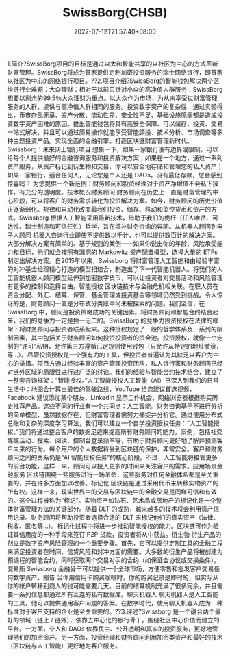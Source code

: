 ﻿---
weight: 
title: "SwissBorg(CHSB)"
description: "SwissBorg的目标是通过以太和智能共享的以社区为中心的方式革新财富管理"
date: 2022-07-12T21:57:40+08:00
lastmod: 2022-07-12T16:45:40+08:00
draft: false
authors: ["浮尘"]
featuredImage: "swissborgchsb.webp"
link: "https://swissborg.com/"
tags: ["数字代币","SwissBorg(CHSB)"]
categories: ["navigation"]
navigation: ["数字代币"]
lightgallery: true
toc: true
pinned: false
recommend: false
recommend1: false
---
1.简介?SwissBorg项目的目标是通过以太和智能共享的以社区为中心的方式革新财富管理。SwissBorg将成为首家提供定制加密投资服务的瑞士网络银行，即首家以社区为中心的网络银行项目。??2.项目介绍?SwissBorg的智能钱包解决两个区块链行业难题：大众理财：相对于以前只针对小众的高净值人群服务；SwissBorg想要以剩余的99.5％大众理财为重点。以大众作为市场，为从未享受过财富管理服务的人群，提供与高净值人群相同的服务。投资数字资产的复杂性：通过实验得出，币市杂乱无章、资产分散、流动性差、安全性不足、基础设施脆弱都是造成投资数字资产困难的原因。推出智能钱包将具有高安全保障、可以储存、投资、交易一站式解决，并且可以通过简易操作就能享受智能顾投、技术分析、市场调查等多种主题投资产品。实现全面的金融引擎。打造区块链财富管理新时代。Swissborg：未来网上银行项目
想象一下，如果一家银行没有边界或限制，可以给每个人提供最好的金融咨询服务和投资解决方案；如果在一个地方，通过一系列资产服务，从资产标记到衍生物和交易，你可以安全地存储和管理您的私人资产；如果一家银行，适合任何人，无论您是个人还是 DAOs，没有最低存款，您会感到惊喜吗？
为您提供一个新范例：财务顾问和投资经理对于资产净增值不会私下操作，有充分的透明度。技术概况财务顾问
财务顾问在历史上一直是财富管理的中心阶段，可以将客户的财务需求转化为投资解决方案。如今，财务顾问的历史价值正逐渐弱化。规律和自动化改变着我们投资、储存、移动和监控货币和资产的方式。Swissborg 根据人工智能采用最新技术，借助于我们的桅杆（任人唯贤、可达性、瑞士制造和可信任性）哲学，旨在填补财务咨询的异同。从机器人顾问到电子人顾问
机器人咨询行业即使不提供数以千计，也可以提供数百计的解决方案。大部分解决方案有简单的、基于规则的案例——如果你说出你的年龄、风险承受能力和目标，他们就会按照有漏洞的 Markowitz 资产配置模型，选择大量的 ETFs 制定出解决方案。自2015年以来，Swissborg 将财富管理人工智能和由经验丰富的对冲基金经理精心打造的模型相结合，制造出了下一代智能机器人。将我们的人工智能机器人顾问模型延伸到加密数字货币，可以让投资者对交易活动和风险管理有更多的控制和选择自由。智能授权
区块链技术与金融危机相关联。在职人员在资金分配、外汇、结算、保管、基金管理或投资基金等领域仍然受到挑战。令人惊讶的是，财务顾问一直是分布式分类账中尚未被探索的问题。我们坚信，在 SwissBorg 中，顾问是投资策略成功的关键因素。将财务顾问和智能合约结合起来，我们的竞争力一定是独一无二的。SwissBorg 的竞争力投资授权在法律的框架下将财务顾问与投资者联系起来。这种授权规定了一般的哲学体系及一系列的限制因素，其中包括关于财务顾问如何投资投资者的资金池。投资授权，就像一个定制的“许可”私钥，允许第三方遵循已定规则使用钱包（只允许从特定的地址撤资，等…）。尽管投资授权是一个强有力的工具，但投资者普遍认为其缺乏以客户为中心的举措。项目方通过经验丰富的资产管理投资团队，私人银行家和财务顾问已经对链外区域的局限性进行过广泛的讨论。我们的经验与智能合约技术结合，建立了一整套咨询框架：“智能授权。”人工智能授权人工智能（AI）已深入到我们的日常生活中：地图会计算出最佳的驾驶路线，YouTube 给您建议首选视频，Facebook 建议添加某个朋友，LinkedIn 显示工作机会，网络浏览器根据购买历史推荐产品。这些不同的行业有一个共同点：人工智能。财务咨询基于不进行分析的简单模型，虽然数据存在，但财富管理者需努力捕捉并分析它。通过使用分布式总账和复杂的深度学习算法，我们可以建立一个自学投资授权任务：“人工智能授权。”我们将通过整合客户的数据足迹来提高所有财务顾问的能力。案例，包括社交媒媒活动、搜索、阅读、控制台登录频率等，有助于财务顾问更好地了解并预测客户未来的行为。每个用户的个人数据将受到区块链的保护，非常安全。客户和财务顾问之间的关系仍是“AI 智能授权任务”的核心阶段。不过，人工智能将接管更多的前台功能，这样一来，顾问可以投入更多的时间来关注客户的需求。应用场景金融服务
区块链围绕一些服务进行一场革命，这些服务对任何金融体系都是至关重要的，并在许多方面加以改善。标记化
区块链是通过采用代币来转移实物资产的所有权。这样一来，现实世界中的交易与区块链中的金融交易是同样可信和有效的。这个过程被称为“标记”。实物资产如钻石、艺术品或房地产的标记化是一个整体财富管理方法的关键部分。随着 DLT 的成熟，越来越多的技术将会利用资产信用记录。财务顾问将帮助投资者选择合适的 DLT 来标记他们的真实资产（法律、税收、匿名等…）。标记化过程中将进一步推动智能授权的能力。区块链可作为验证其信用度的一种手段来签订 P2P 贷款，投资者将从中获益。衍生物
衍生产品的创立是数字资产风险管理的一个重要步骤。首先，它可以提供定制工具的金融工程来满足投资者在时间、信贷风险和对冲方面的需要。大多数的衍生产品将被创建为预编程的智能合约，同时获取两个交易对手的合约（如保证金协议或交换条件）。交易所
Swissborg 金融骨干可以提供一个全球市场，方便零售和批发客户交易任何数字资产。报告
当你用信用卡购买咖啡时，你的购买记录是即时的，但实际从你的帐户转移到商人的钱可能需要几天。目前的结算机制充满了很多冗余，并且需要一系列信息都通过所有互连的私有数据库。聊天机器人
聊天机器人是人工智能的工具，他可以提供通用客户问题的答案。在数字时代，使用聊天机器人成为一种标准对于客户支持的企业是至关重要的。??3.评述?Swissborg 是一个融合两个最好的领域（链上 / 链外），依靠去中心化的银行骨干，围绕社区中心价值而建立的平台。一方面，个人和 DAOs 依靠民主、公开透明和真实的投资服务，更好地管理他们的加密资产。另一方面，投资经理和财务顾问利用加密类资产和最好的技术（区块链与人工智能）更好地为客户服务。